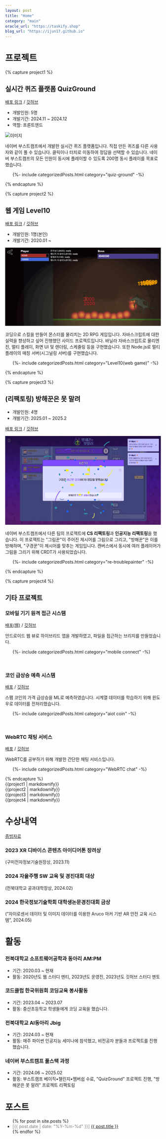```yaml
---
layout: post
title: "Home"
category: "main"
oracle_url: "https://taskify.shop"
blog_url: "https://ijun17.github.io"
---
```


# 프로젝트

{% capture project1 %}

## 실시간 퀴즈 플랫폼 QuizGround

[배포 링크](https://quizground.site/) / [깃허브](https://github.com/boostcampwm-2024/web10-QuizGround)

- 개발인원: 5명
- 개발기간: 2024.11 ~ 2024.12
- 역할: 프론트엔드

![이미지](https://github.com/user-attachments/assets/79707267-b5f4-4df3-83b5-5d47ae515598)

네이버 부스트캠프에서 개발한 실시간 퀴즈 플랫폼입니다. 직접 만든 퀴즈를 다른 사용자와 같이 풀 수 있습니다. 클릭이나 터치로 이동하여 정답을 선택할 수 있습니다. 네이버 부스트캠프의 모든 인원이 동시에 플레이할 수 있도록 200명 동시 플레이를 목표로 했습니다. 

<ul>{%- include categorizedPosts.html category="quiz-ground" -%}</ul>
{% endcapture %}

{% capture project2 %}

## 웹 게임 Level10

[배포 링크]({{page.blog_url}}/Level10/) / [깃허브](https://github.com/ijun17/Level10)

- 개발인원: 1명(본인)
- 개발기간: 2020.01 ~

![image](https://raw.githubusercontent.com/ijun17/Level10/main/resource/readme/fight%20monster.png)

코딩으로 스킬을 만들어 몬스터를 물리치는 2D RPG 게임입니다. 자바스크립트에 대한 실력을 향상하고 싶어 진행했던 사이드 프로젝트입니다. 바닐라 자바스크립트로 물리엔진, 멀티 플레이, 화면 UI 및 렌더링, 스케줄링 등을 구현했습니다. 또한 Node.js로 멀티플레이의 매칭 서버(시그널링 서버)를 구현했습니다.

<ul>{%- include categorizedPosts.html category="Level10(web game)" -%}</ul>
{% endcapture %}

{% capture project3 %}

## (리팩토링) 방해꾼은 못 말려

- 개발인원: 4명
- 개발기간: 2025.01 ~ 2025.2

[배포 링크](https://re-troublepainter.kro.kr/) / [깃허브](https://github.com/boostcampwm-2024/refactor-web42-stop-troublepainter)

![alt text](image.png)

네이버 부스트캠프에서 다른 팀의 프로젝트에 **CS 리팩토링**과 **인공지능 리팩토링**을 했습니다. 이 프로젝트는 "그림꾼"이 주어진 제시어를 그림으로 그리고, "방해꾼"은 이를 방해하며, "구경꾼"이 제시어를 맞추는 게임입니다. 캔버스에서 동시에 여러 플레이어가 그림을 그리기 위해 CRDT가 사용되었습니다.

<ul>{%- include categorizedPosts.html category="re-troublepainter" -%}</ul>
{% endcapture %}

{% capture project4 %}

## 기타 프로젝트

### 모바일 기기 원격 접근 시스템

[배포(웹)]({{page.oracle_url}}/connect) / [깃허브](https://github.com/ijun17/mobile-connect)

안드로이드 웹 뷰로 하이브리드 앱을 개발하였고, 파일을 접근하는 브리지를 만들었습니다.

<ul>{%- include categorizedPosts.html category="mobile connect" -%}</ul>

<br>

### 코인 급상승 예측 시스템

[배포]({{page.oracle_url}}/coins) / [깃허브](https://github.com/ijun17/surge-coin-predictor)

스팸 코인의 가격 급상승을 ML로 예측하였습니다. 시계열 데이터를 학습하기 위해 윈도우로 데이터를 전처리했습니다.

<ul>{%- include categorizedPosts.html category="aiot coin" -%}</ul>

<br>

### WebRTC 채팅 서비스

[배포]({{page.blog_url}}/WebRTC-chat) / [깃허브](https://github.com/ijun17/WebRTC-chat)

WebRTC를 공부하기 위해 개발한 간단한 채팅 서비스입니다.

<ul>{%- include categorizedPosts.html category="WebRTC chat" -%}</ul>
{% endcapture %}

<div class="box">{{project1 | markdownify}}</div>
<div class="box">{{project2 | markdownify}}</div>
<div class="box">{{project3 | markdownify}}</div>
<div class="box">{{project4 | markdownify}}</div>

# 수상내역

[증빙자료](https://cyber-mitten-d95.notion.site/11d1f8769793474e8c4ce2c8f3c0d1c6?pvs=4)

### 2023 XR 디바이스 콘텐츠 아이디어톤 장려상

(구미전자정보기술원장상, 2023.11)

### 2024 자율주행 SW 교육 및 경진대회 대상

(전북대학교 공과대학장상, 2024.02)

### 2024 한국정보기술학회 대학생논문경진대회 금상

(”자이로센서 데이터 및 이미지 데이터를 이용한 Aruco 마커 기반 AR 안전 교육 시스템”, 2024.05)

# 활동

### 전북대학교 소프트웨어공학과 동아리 AM:PM

- 기간: 2020.03 ~ 현재
- 활동: 2020년도 웹 스터디 멘티, 2023년도 운영진, 2023년도 깃허브 스터디 멘토

### 코드클럽 한국위원회 코딩교육 봉사활동

- 기간: 2023.04 ~ 2023.07
- 활동: 중산초등학교 학생들에게 코딩 교육을 했습니다.

### 전북대학교 AI동아리 Jbig

- 기간: 2024.03 ~ 현재
- 활동: 매주 파이썬 인공지능 세미나에 참석했고, 비전공자 분들과 프로젝트를 진행했습니다.

### 네이버 부스트캠프 풀스택 과정

- 기간: 2024.06 ~ 2025.02
- 활동: 부스트캠프 베이직•챌린지•멤버쉽 수료, "QuizGround" 프로젝트 진행, "방해꾼은 못 말려" 프로젝트 리팩토링

# 포스트

<ul>
  {% for post in site.posts %}
    <li>
      <span style="color:gray;">[{{ post.date | date: "%Y-%m-%d" }}] </span> 
      <a  class="post-link" href="{{ post.url }}">{{ post.title }} </a>
    </li>
{% endfor %}
</ul>
